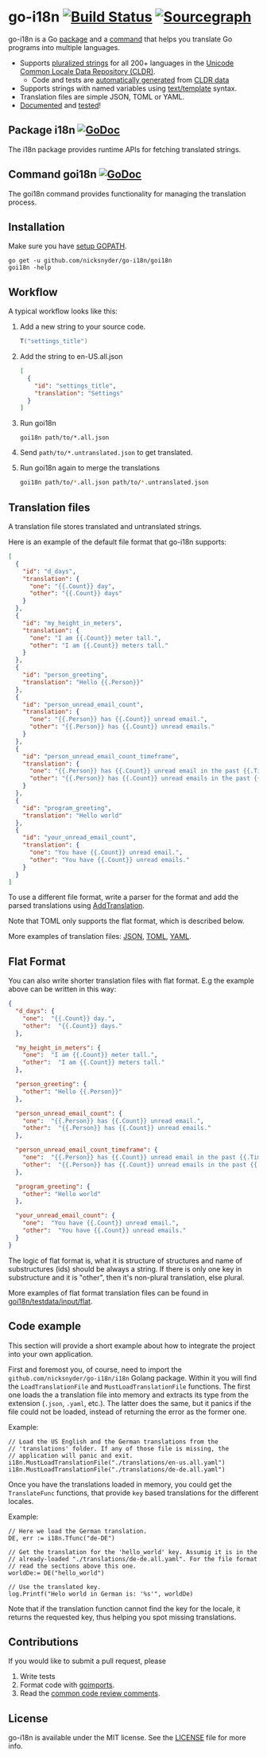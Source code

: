 go-i18n [![Build Status](https://travis-ci.org/nicksnyder/go-i18n.svg?branch=master)](http://travis-ci.org/nicksnyder/go-i18n) [![Sourcegraph](https://sourcegraph.com/github.com/nicksnyder/go-i18n/-/badge.svg)](https://sourcegraph.com/github.com/nicksnyder/go-i18n?badge)
=======

go-i18n is a Go [package](#i18n-package) and a [command](#goi18n-command) that helps you translate Go programs into multiple languages.
* Supports [pluralized strings](http://cldr.unicode.org/index/cldr-spec/plural-rules) for all 200+ languages in the [Unicode Common Locale Data Repository (CLDR)](http://www.unicode.org/cldr/charts/28/supplemental/language_plural_rules.html).
  *  Code and tests are [automatically generated](https://github.com/nicksnyder/go-i18n/tree/master/i18n/language/codegen) from [CLDR data](http://cldr.unicode.org/index/downloads)
* Supports strings with named variables using [text/template](http://golang.org/pkg/text/template/) syntax.
* Translation files are simple JSON, TOML or YAML.
* [Documented](http://godoc.org/github.com/nicksnyder/go-i18n) and [tested](https://travis-ci.org/nicksnyder/go-i18n)!

Package i18n [![GoDoc](http://godoc.org/github.com/nicksnyder/go-i18n?status.svg)](http://godoc.org/github.com/nicksnyder/go-i18n/i18n)
------------

The i18n package provides runtime APIs for fetching translated strings.

Command goi18n [![GoDoc](http://godoc.org/github.com/nicksnyder/go-i18n?status.svg)](http://godoc.org/github.com/nicksnyder/go-i18n/goi18n)
--------------

The goi18n command provides functionality for managing the translation process.

Installation
------------

Make sure you have [setup GOPATH](http://golang.org/doc/code.html#GOPATH).

    go get -u github.com/nicksnyder/go-i18n/goi18n
    goi18n -help

Workflow
--------

A typical workflow looks like this:

1. Add a new string to your source code.

    ```go
    T("settings_title")
    ```

2. Add the string to en-US.all.json

    ```json
    [
      {
        "id": "settings_title",
        "translation": "Settings"
      }
    ]
    ```

3. Run goi18n

    ```
    goi18n path/to/*.all.json
    ```

4. Send `path/to/*.untranslated.json` to get translated.
5. Run goi18n again to merge the translations

    ```sh
    goi18n path/to/*.all.json path/to/*.untranslated.json
    ```

Translation files
-----------------

A translation file stores translated and untranslated strings.

Here is an example of the default file format that go-i18n supports:

```json
[
  {
    "id": "d_days",
    "translation": {
      "one": "{{.Count}} day",
      "other": "{{.Count}} days"
    }
  },
  {
    "id": "my_height_in_meters",
    "translation": {
      "one": "I am {{.Count}} meter tall.",
      "other": "I am {{.Count}} meters tall."
    }
  },
  {
    "id": "person_greeting",
    "translation": "Hello {{.Person}}"
  },
  {
    "id": "person_unread_email_count",
    "translation": {
      "one": "{{.Person}} has {{.Count}} unread email.",
      "other": "{{.Person}} has {{.Count}} unread emails."
    }
  },
  {
    "id": "person_unread_email_count_timeframe",
    "translation": {
      "one": "{{.Person}} has {{.Count}} unread email in the past {{.Timeframe}}.",
      "other": "{{.Person}} has {{.Count}} unread emails in the past {{.Timeframe}}."
    }
  },
  {
    "id": "program_greeting",
    "translation": "Hello world"
  },
  {
    "id": "your_unread_email_count",
    "translation": {
      "one": "You have {{.Count}} unread email.",
      "other": "You have {{.Count}} unread emails."
    }
  }
]
```

To use a different file format, write a parser for the format and add the parsed translations using [AddTranslation](https://godoc.org/github.com/nicksnyder/go-i18n/i18n#AddTranslation).

Note that TOML only supports the flat format, which is described below.

More examples of translation files: [JSON](https://github.com/nicksnyder/go-i18n/tree/master/goi18n/testdata/input), [TOML](https://github.com/nicksnyder/go-i18n/blob/master/goi18n/testdata/input/flat/ar-ar.one.toml), [YAML](https://github.com/nicksnyder/go-i18n/blob/master/goi18n/testdata/input/yaml/en-us.one.yaml).

Flat Format
-------------

You can also write shorter translation files with flat format.
E.g the example above can be written in this way:

```json
{
  "d_days": {
    "one":  "{{.Count}} day.",
    "other":  "{{.Count}} days."
  },

  "my_height_in_meters": {
    "one":  "I am {{.Count}} meter tall.",
    "other":  "I am {{.Count}} meters tall."
  },

  "person_greeting": {
    "other": "Hello {{.Person}}"
  },

  "person_unread_email_count": {
    "one":  "{{.Person}} has {{.Count}} unread email.",
    "other":  "{{.Person}} has {{.Count}} unread emails."
  },

  "person_unread_email_count_timeframe": {
    "one":  "{{.Person}} has {{.Count}} unread email in the past {{.Timeframe}}.",
    "other":  "{{.Person}} has {{.Count}} unread emails in the past {{.Timeframe}}."
  },

  "program_greeting": {
    "other": "Hello world"
  },

  "your_unread_email_count": {
    "one":  "You have {{.Count}} unread email.",
    "other":  "You have {{.Count}} unread emails."
  }
}
```

The logic of flat format is, what it is structure of structures
and name of substructures (ids) should be always a string.
If there is only one key in substructure and it is "other", then it's non-plural
translation, else plural.

More examples of flat format translation files can be found in [goi18n/testdata/input/flat](https://github.com/nicksnyder/go-i18n/tree/master/goi18n/testdata/input/flat).

Code example
------------
This section will provide a short example about how to integrate the
project into your own application.

First and foremost you, of course, need to import the
`github.com/nicksnyder/go-i18n/i18n` Golang package. Within it you will
find the `LoadTranslationFile` and `MustLoadTranslationFile` functions.
The first one loads the a translation file into memory and extracts its
type from the extension (`.json`, `.yaml`, etc.). The latter does the
same, but it panics if the file could not be loaded, instead of
returning the error as the former one.

Example:
```
// Load the US English and the German translations from the
// 'translations' folder. If any of those file is missing, the
// application will panic and exit.
i18n.MustLoadTranslationFile("./translations/en-us.all.yaml")
i18n.MustLoadTranslationFile("./translations/de-de.all.yaml")
```

Once you have the translations loaded in memory, you could get the
`TranslateFunc` functions, that provide `key` based translations for
the different locales.

Example:
```
// Here we load the German translation.
DE, err := i18n.Tfunc("de-DE")

// Get the translation for the 'hello_world' key. Assumig it is in the
// already-loaded "./translations/de-de.all.yaml". For the file format
// read the sections above this one.
worldDe:= DE("hello_world")

// Use the translated key.
log.Printf("Helo world in German is: '%s'", worldDe)
```

Note that if the translation function cannot find the key for the
locale, it returns the requested key, thus helping you spot missing
translations.

Contributions
-------------

If you would like to submit a pull request, please

1. Write tests
2. Format code with [goimports](https://github.com/bradfitz/goimports).
3. Read the [common code review comments](https://github.com/golang/go/wiki/CodeReviewComments).

License
-------
go-i18n is available under the MIT license. See the [LICENSE](LICENSE) file for more info.
